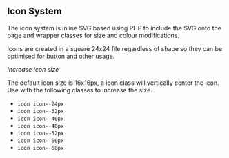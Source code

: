 Icon System
---

The icon system is inline SVG based using PHP to include the SVG onto the page and wrapper classes for size and colour modifications.

Icons are created in a square 24x24 file regardless of shape so they can be optimised for button and other usage.

*Increase icon size*

The default icon size is 16x16px, a icon class will vertically center the icon. Use with the following classes to increase the size.

* `icon icon--24px`
* `icon icon--32px`
* `icon icon--40px`
* `icon icon--48px`
* `icon icon--52px`
* `icon icon--60px`
* `icon icon--68px`